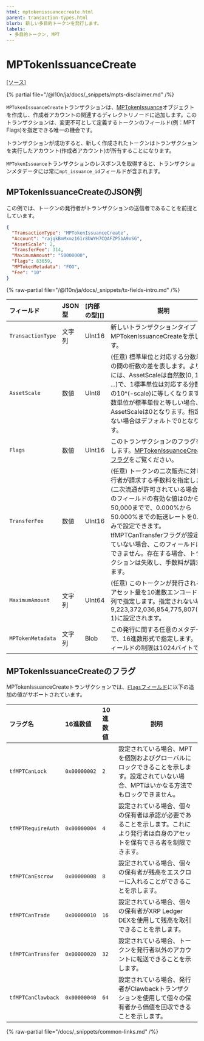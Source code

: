 ```yaml
---
html: mptokenissuancecreate.html
parent: transaction-types.html
blurb: 新しい多目的トークンを発行します。
labels:
 - 多目的トークン, MPT
---
```


# MPTokenIssuanceCreate
[[ソース]](https://github.com/XRPLF/rippled/blob/master/src/xrpld/app/tx/detail/MPTokenIssuanceCreate.cpp "ソース")

{% partial file="/@l10n/ja/docs/_snippets/mpts-disclaimer.md" /%}

`MPTokenIssuanceCreate`トランザクションは、[MPTokenIssuance](../../ledger-data/ledger-entry-types/mptokenissuance.md)オブジェクトを作成し、作成者アカウントの関連するディレクトリノードに追加します。このトランザクションは、変更不可として定義するトークンのフィールド(例：MPT Flags)を指定できる唯一の機会です。

トランザクションが成功すると、新しく作成されたトークンはトランザクションを実行したアカウント(作成者アカウント)が所有することになります。

`MPTokenIssuance`トランザクションのレスポンスを取得すると、トランザクションメタデータには常に`mpt_issuance_id`フィールドが含まれます。

## MPTokenIssuanceCreateのJSON例

この例では、トークンの発行者がトランザクションの送信者であることを前提としています。

```json
{
  "TransactionType": "MPTokenIssuanceCreate",
  "Account": "rajgkBmMxmz161r8bWYH7CQAFZP5bA9oSG",
  "AssetScale": 2,
  "TransferFee": 314,
  "MaximumAmount": "50000000",
  "Flags": 83659,
  "MPTokenMetadata": "FOO",
  "Fee": "10"
}
```

<!-- ## MPTokenIssuanceCreateのフィールド -->

{% raw-partial file="/@l10n/ja/docs/_snippets/tx-fields-intro.md" /%}

| フィールド        | JSON型 | [内部の型][] | 説明 |
| :---------------- | :----- | :----------- | ---- |
| `TransactionType` | 文字列 | UInt16       | 新しいトランザクションタイプMPTokenIssuanceCreateを示します。 |
| `AssetScale`      | 数値   | UInt8        | (任意) 標準単位と対応する分数単位との間の桁数の差を表します。より正確には、AssetScaleは自然数(0, 1, 2, ...)で、1標準単位は対応する分数単位の10^(-scale)に等しくなります。分数単位が標準単位と等しい場合、AssetScaleは0となります。指定されない場合はデフォルトで0となります。 |
| `Flags`           | 数値   | UInt16       | このトランザクションのフラグを指定します。[MPTokenIssuanceCreateのフラグ](#mptokenissuancecreateのフラグ)をご覧ください。 |
| `TransferFee`     | 数値   | UInt16       | (任意) トークンの二次販売に対して発行者が請求する手数料を指定します(二次流通が許可されている場合)。このフィールドの有効な値は0から50,000までで、0.000%から50.000%までの転送レートを0.001刻みで設定できます。tfMPTCanTransferフラグが設定されていない場合、このフィールドは存在できません。存在する場合、トランザクションは失敗し、手数料が請求されます。 |
| `MaximumAmount`   | 文字列 | UInt64       | (任意) このトークンが発行される最大アセット量を10進数エンコードの文字列で指定します。指定されない場合、9,223,372,036,854,775,807(2^63-1)に設定されます。 |
| `MPTokenMetadata` | 文字列 | Blob         | この発行に関する任意のメタデータで、16進数形式で指定します。このフィールドの制限は1024バイトです。 |


## MPTokenIssuanceCreateのフラグ

MPTokenIssuanceCreateトランザクションでは、[`Flags`フィールド](../common-fields.md#Flagsフィールド)に以下の追加の値がサポートされています。

| フラグ名           | 16進数値     | 10進数値      | 説明 |
| :----------------- | :----------- | :------------ | ---- |
| `tfMPTCanLock`     | `0x00000002` | `2`           | 設定されている場合、MPTを個別およびグローバルにロックできることを示します。設定されていない場合、MPTはいかなる方法でもロックできません。 |
| `tfMPTRequireAuth` | `0x00000004` | `4`           | 設定されている場合、個々の保有者は承認が必要であることを示します。これにより発行者は自身のアセットを保有できる者を制限できます。 |
| `tfMPTCanEscrow`   | `0x00000008` | `8`           | 設定されている場合、個々の保有者が残高をエスクローに入れることができることを示します。 |
| `tfMPTCanTrade`    | `0x00000010` | `16`          | 設定されている場合、個々の保有者がXRP Ledger DEXを使用して残高を取引できることを示します。 |
| `tfMPTCanTransfer` | `0x00000020` | `32`          | 設定されている場合、トークンを発行者以外のアカウントに転送できることを示します。 |
| `tfMPTCanClawback` | `0x00000040` | `64`          | 設定されている場合、発行者がClawbackトランザクションを使用して個々の保有者から価値を回収できることを示します。 |

{% raw-partial file="/docs/_snippets/common-links.md" /%}
